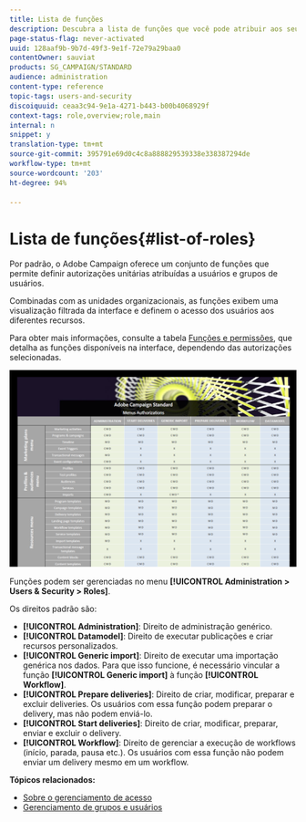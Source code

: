 ```yaml
---
title: Lista de funções
description: Descubra a lista de funções que você pode atribuir aos seus usuários.
page-status-flag: never-activated
uuid: 128aaf9b-9b7d-49f3-9e1f-72e79a29baa0
contentOwner: sauviat
products: SG_CAMPAIGN/STANDARD
audience: administration
content-type: reference
topic-tags: users-and-security
discoiquuid: ceaa3c94-9e1a-4271-b443-b00b4068929f
context-tags: role,overview;role,main
internal: n
snippet: y
translation-type: tm+mt
source-git-commit: 395791e69d0c4c8a888829539338e338387294de
workflow-type: tm+mt
source-wordcount: '203'
ht-degree: 94%

---
```



# Lista de funções{#list-of-roles}

Por padrão, o Adobe Campaign oferece um conjunto de funções que permite definir autorizações unitárias atribuídas a usuários e grupos de usuários.

Combinadas com as unidades organizacionais, as funções exibem uma visualização filtrada da interface e definem o acesso dos usuários aos diferentes recursos.

Para obter mais informações, consulte a tabela [Funções e permissões](/help/administration/using/assets/acs_rights.pdf), que detalha as funções disponíveis na interface, dependendo das autorizações selecionadas.

[![imagem](assets/user_management_3.png)](https://docs.adobe.com/content/help/en/campaign-standard/using/administrating/users-and-security/assets/acs_rights.pdf)

Funções podem ser gerenciadas no menu **[!UICONTROL Administration > Users & Security > Roles]**.

Os direitos padrão são:

* **[!UICONTROL Administration]**: Direito de administração genérico.
* **[!UICONTROL Datamodel]**: Direito de executar publicações e criar recursos personalizados.
* **[!UICONTROL Generic import]**: Direito de executar uma importação genérica nos dados. Para que isso funcione, é necessário vincular a função **[!UICONTROL Generic import]** à função **[!UICONTROL Workflow]**.
* **[!UICONTROL Prepare deliveries]**: Direito de criar, modificar, preparar e excluir deliveries. Os usuários com essa função podem preparar o delivery, mas não podem enviá-lo.
* **[!UICONTROL Start deliveries]**: Direito de criar, modificar, preparar, enviar e excluir o delivery.
* **[!UICONTROL Workflow]**: Direito de gerenciar a execução de workflows (início, parada, pausa etc.). Os usuários com essa função não podem enviar um delivery mesmo em um workflow.

**Tópicos relacionados:**

* [Sobre o gerenciamento de acesso](../../administration/using/about-access-management.md)
* [Gerenciamento de grupos e usuários](../../administration/using/managing-groups-and-users.md)
